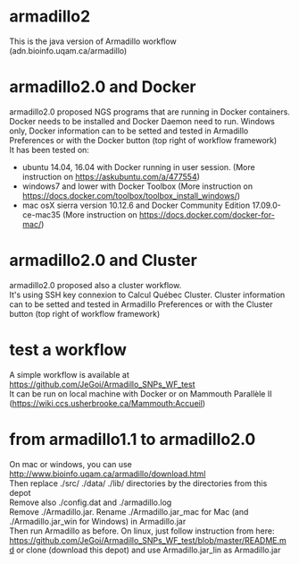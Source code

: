 armadillo2
==========

This is the java version of Armadillo workflow (adn.bioinfo.uqam.ca/armadillo)

# armadillo2.0 and Docker 
armadillo2.0 proposed NGS programs that are running in Docker containers. \
Docker needs to be installed and Docker Daemon need to run. Windows only, Docker information can to be setted and tested in Armadillo Preferences or with the Docker button (top right of workflow framework) \
It has been tested on:
- ubuntu 14.04, 16.04 with Docker running in user session. (More instruction on https://askubuntu.com/a/477554)
- windows7 and lower with Docker Toolbox (More instruction on https://docs.docker.com/toolbox/toolbox_install_windows/)
- mac osX sierra version 10.12.6 and Docker Community Edition 17.09.0-ce-mac35 (More instruction on https://docs.docker.com/docker-for-mac/)

# armadillo2.0 and Cluster
armadillo2.0 proposed also a cluster workflow. \
It's using SSH key connexion to Calcul Québec Cluster. Cluster information can to be setted and tested in Armadillo Preferences or with the Cluster button (top right of workflow framework)

# test a workflow
A simple workflow is available at https://github.com/JeGoi/Armadillo_SNPs_WF_test \
It can be run on local machine with Docker or on Mammouth Parallèle II (https://wiki.ccs.usherbrooke.ca/Mammouth:Accueil)

# from armadillo1.1 to armadillo2.0
On mac or windows, you can use http://www.bioinfo.uqam.ca/armadillo/download.html \
Then replace ./src/ ./data/ ./lib/ directories by the directories from this depot \
Remove also ./config.dat and ./armadillo.log \
Remove ./Armadillo.jar. Rename ./Armadillo.jar_mac for Mac (and ./Armadillo.jar_win for Windows) in Armadillo.jar \
Then run Armadillo as before.
On linux, just follow instruction from here: https://github.com/JeGoi/Armadillo_SNPs_WF_test/blob/master/README.md or clone (download this depot) and use Armadillo.jar_lin as Armadillo.jar
